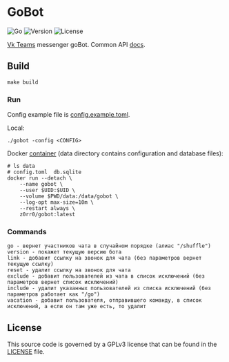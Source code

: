 # GoBot

![Go](https://github.com/z0rr0/gobot/workflows/Go/badge.svg)
![Version](https://img.shields.io/github/tag/z0rr0/gobot.svg)
![License](https://img.shields.io/github/license/z0rr0/gobot.svg)

[Vk Teams](https://biz.mail.ru/myteam/) messenger goBot. 
Common API [docs](https://myteam.mail.ru/botapi/).

## Build

```shell
make build
```

### Run

Config example file is [config.example.toml](https://github.com/z0rr0/gobot/blob/main/config.example.toml).

Local:

```shell
./gobot -config <CONFIG>
```

Docker [container](https://hub.docker.com/repository/docker/z0rr0/gobot) (data directory contains configuration and database files):

```shell
# ls data
# config.toml  db.sqlite
docker run --detach \
	--name gobot \
	--user $UID:$UID \
	--volume $PWD/data:/data/gobot \
	--log-opt max-size=10m \
	--restart always \
	z0rr0/gobot:latest
```

### Commands

```
go - вернет участников чата в случайном порядке (алиас "/shuffle")
version - покажет текущую версию бота
link - добавит ссылку на звонок для чата (без параметров вернет текущую ссылку)
reset - удалит ссылку на звонок для чата
exclude - добавит пользователей из чата в список исключений (без параметров вернет список исключений)
include - удалит указанных пользователей из списка исключений (без параметров работает как "/go")
vacation - добавит пользователя, отправившего команду, в список исключений, а если он там уже есть, то удалит
```

## License

This source code is governed by a GPLv3 license that can be found
in the [LICENSE](https://github.com/z0rr0/gobot/blob/main/LICENSE) file.

